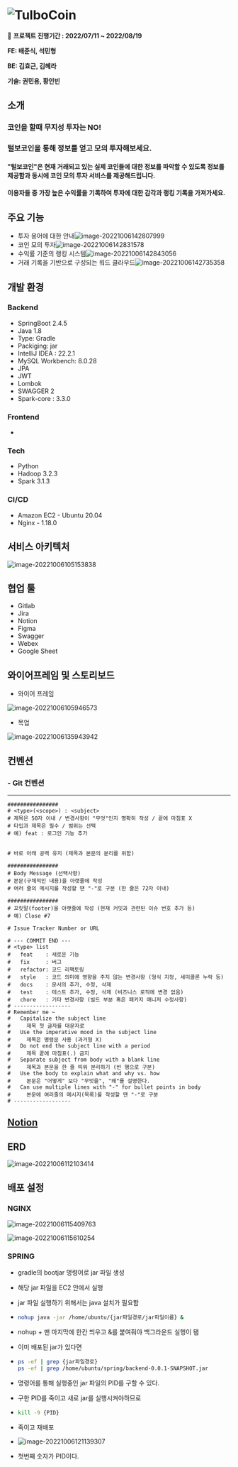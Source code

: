 # ![TulboCoin](README.assets/TulboCoin.png)

📆 **프로젝트 진행기간 : 2022/07/11 ~ 2022/08/19**

**FE: 배준식, 석민형**

**BE: 김효근, 김혜라**

**기술: 권민용, 황인빈**



## 소개

### 코인을 할때 무지성 투자는 NO!

### 털보코인을 통해 정보를 얻고 모의 투자해보세요.

#### "**털보코인**"은 현재 거래되고 있는 실제 코인들에 대한 정보를 파악할 수 있도록 정보를 제공함과 동시에 코인 모의 투자 서비스를 제공해드립니다.

#### 이용자들 중 가장 높은 수익률을 기록하여 투자에 대한 감각과 랭킹 기록을 가져가세요.

## 주요 기능

- 투자 용어에 대한 안내![image-20221006142807999](README.assets/image-20221006142807999.png)
- 코인 모의 투자![image-20221006142831578](README.assets/image-20221006142831578.png)
- 수익률 기준의 랭킹 시스템![image-20221006142843056](README.assets/image-20221006142843056.png)
- 거래 기록을 기반으로 구성되는 워드 클라우드![image-20221006142735358](README.assets/image-20221006142735358.png)

## 개발 환경

###  Backend

- SpringBoot 2.4.5
- Java 1.8
- Type: Gradle
- Packiging: jar
- IntelliJ IDEA : 22.2.1
- MySQL Workbench: 8.0.28
- JPA
- JWT
- Lombok
- SWAGGER 2
- Spark-core : 3.3.0

###  Frontend

- 

### Tech

- Python
- Hadoop 3.2.3
- Spark 3.1.3


### CI/CD

- Amazon EC2 - Ubuntu 20.04
- Nginx - 1.18.0



## 서비스 아키텍처

![image-20221006105153838](README.assets/image-20221006105153838.png)



## 협업 툴

- Gitlab
- Jira
- Notion
- Figma
- Swagger
- Webex
- Google Sheet



## 와이어프레임 및 스토리보드

- 와이어 프레임

![image-20221006105946573](README.assets/image-20221006105946573.png)

- 목업

![image-20221006135943942](README.assets/image-20221006135943942.png)

## 컨벤션

### - Git 컨벤션

------

```plaintext
################
# <type>(<scope>) : <subject>
# 제목은 50자 이내 / 변경사항이 "무엇"인지 명확히 작성 / 끝에 마침표 X
# 타입과 제목은 필수 / 범위는 선택
# 예) feat : 로그인 기능 추가


# 바로 아래 공백 유지 (제목과 본문의 분리를 위함)

################
# Body Message (선택사항)
# 본문(구체적인 내용)을 아랫줄에 작성
# 여러 줄의 메시지를 작성할 땐 "-"로 구분 (한 줄은 72자 이내)

################
# 꼬릿말(footer)을 아랫줄에 작성 (현재 커밋과 관련된 이슈 번호 추가 등)
# 예) Close #7

# Issue Tracker Number or URL

# --- COMMIT END ---
# <type> list
#   feat    : 새로운 기능
#   fix     : 버그
#   refactor: 코드 리팩토링
#   style   : 코드 의미에 영향을 주지 않는 변경사항 (형식 지정, 세미콜론 누락 등)
#   docs    : 문서의 추가, 수정, 삭제
#   test    : 테스트 추가, 수정, 삭제 (비즈니스 로직에 변경 없음)
#   chore   : 기타 변경사항 (빌드 부분 혹은 패키지 매니저 수정사항)
# ------------------
# Remember me ~
#   Capitalize the subject line
#     제목 첫 글자를 대문자로
#   Use the imperative mood in the subject line
#     제목은 명령문 사용 (과거형 X)
#   Do not end the subject line with a period
#     제목 끝에 마침표(.) 금지
#   Separate subject from body with a blank line
#     제목과 본문을 한 줄 띄워 분리하기 (빈 행으로 구분)
#   Use the body to explain what and why vs. how
#     본문은 "어떻게" 보다 "무엇을", "왜"를 설명한다.
#   Can use multiple lines with "-" for bullet points in body
#     본문에 여러줄의 메시지(목록)를 작성할 땐 "-"로 구분
# ------------------

```

## [Notion](https://www.notion.so/deb55e450ae143c38232d4be5dbe9c82)

## ERD

![image-20221006112103414](README.assets/image-20221006112103414.png)

## 배포 설정

### NGINX

![image-20221006115409763](README.assets/image-20221006115409763.png)

![image-20221006115610254](README.assets/image-20221006115610254.png)

### SPRING

- gradle의 bootjar 명령어로 jar 파일 생성

- 해당 jar 파일을 EC2 안에서 실행

- jar 파일 실행하기 위해서는 java 설치가 필요함

- ```bash
  nohup java -jar /home/ubuntu/{jar파일경로/jar파일이름} &
  ```

- nohup + 맨 마지막에 한칸 띄우고 &를 붙여줘야 백그라운드 실행이 됌

- 이미 배포된 jar가 있다면

- ```bash
  ps -ef | grep {jar파일경로}
  ps -ef | grep /home/ubuntu/spring/backend-0.0.1-SNAPSHOT.jar
  ```

- 명령어를 통해 실행중인 jar 파일의 PID를 구할 수 있다.

- 구한 PID를 죽이고 새로 jar를 실행시켜야하므로

- ```bash
  kill -9 {PID}
  ```

- 죽이고 재배포

- ![image-20221006121139307](README.assets/image-20221006121139307.png)

- 첫번째 숫자가 PID이다.
